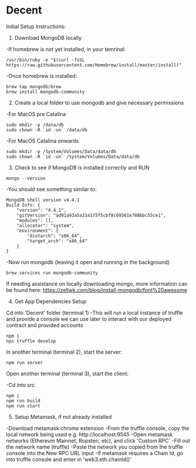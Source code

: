 # Decent

Initial Setup Instructions:

 1. Download MongoDB locally

  -If homebrew is not yet installed, in your temrinal:

  ```
  /usr/bin/ruby -e "$(curl -fsSL https://raw.githubusercontent.com/Homebrew/install/master/install)"
  ```

  -Once homebrew is installed:

  ```
  brew tap mongodb/brew
  brew install mongodb-community
  ```

2. Create a local folder to use mongodb and give necessary permissions

  -For MacOS pre Catalina

  ```
  sudo mkdir -p /data/db
  sudo chown -R `id -un` /data/db

  ```

  -For MacOS Catalina onwards

  ```
  sudo mkdir -p /System/Volumes/Data/data/db
  sudo chown -R `id -un` /System/Volumes/Data/data/db
  ```

3. Check to see if MongoDB is installed correctly and RUN

  ```
  mongo --version
  ```

  -You should see something similar to:

  ```
  MongoDB shell version v4.4.1
  Build Info: {
      "version": "4.4.1",
      "gitVersion": "ad91a93a5a31e175f5cbf8c69561e788bbc55ce1",
      "modules": [],
      "allocator": "system",
      "environment": {
          "distarch": "x86_64",
          "target_arch": "x86_64"
      }
  }
  ```

  -Now run mongodb (leaving it open and running in the background)

  ```
  brew services run mongodb-community
  ```

  If needing assistance on locally downloading mongo, more information can be found here:
  https://zellwk.com/blog/install-mongodb/font%20awesome

4. Get App Dependencies Setup

  Cd into 'Decent' folder (terminal 1)
  -This will run a local instance of truffle and provide a console we can use later to interact with our deployed contract and provided accounts
  
  ```
  npm i
  npx truffle develop
  ```

  In another terminal (terminal 2), start the server:

  ```
  npm run server
  ```

  Open another terminal (terminal 3), start the client:

  -Cd into src

  ```
  npm i
  npm run build
  npm run start
  ```

5. Setup Metamask, if not already installed

-Download metamask chrome extension
-From the truffle console, copy the local network being used e.g. http://localhost:9545
-Open metamask networks (Ethereum Mainnet, Ropsten, etc), and click 'Custom RPC'
  -Fill out the network name (truffle)
  -Paste the network you copied from the truffle console into the New RPC URL input
  -If metamask requires a Chain Id, go into truffle console and enter in 'web3.eth.chainId()'

